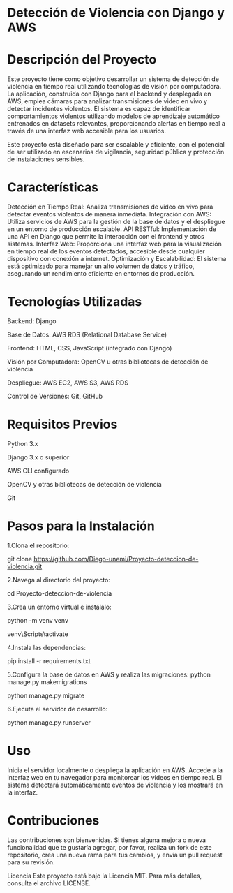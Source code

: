 # Detección de Violencia con Django y AWS
# Descripción del Proyecto
Este proyecto tiene como objetivo desarrollar un sistema de detección de violencia en tiempo real utilizando tecnologías de visión por computadora. La aplicación, construida con Django para el backend y desplegada en AWS, emplea cámaras para analizar transmisiones de video en vivo y detectar incidentes violentos. El sistema es capaz de identificar comportamientos violentos utilizando modelos de aprendizaje automático entrenados en datasets relevantes, proporcionando alertas en tiempo real a través de una interfaz web accesible para los usuarios.

Este proyecto está diseñado para ser escalable y eficiente, con el potencial de ser utilizado en escenarios de vigilancia, seguridad pública y protección de instalaciones sensibles.
# Características
Detección en Tiempo Real: Analiza transmisiones de video en vivo para detectar eventos violentos de manera inmediata.
Integración con AWS: Utiliza servicios de AWS para la gestión de la base de datos y el despliegue en un entorno de producción escalable.
API RESTful: Implementación de una API en Django que permite la interacción con el frontend y otros sistemas.
Interfaz Web: Proporciona una interfaz web para la visualización en tiempo real de los eventos detectados, accesible desde cualquier dispositivo con conexión a internet.
Optimización y Escalabilidad: El sistema está optimizado para manejar un alto volumen de datos y tráfico, asegurando un rendimiento eficiente en entornos de producción.

# Tecnologías Utilizadas
Backend: Django

Base de Datos: AWS RDS (Relational Database Service)

Frontend: HTML, CSS, JavaScript (integrado con Django)

Visión por Computadora: OpenCV u otras bibliotecas de detección de violencia

Despliegue: AWS EC2, AWS S3, AWS RDS

Control de Versiones: Git, GitHub


# Requisitos Previos

Python 3.x

Django 3.x o superior

AWS CLI configurado

OpenCV y otras bibliotecas de detección de violencia

Git

# Pasos para la Instalación

1.Clona el repositorio:

git clone https://github.com/Diego-unemi/Proyecto-deteccion-de-violencia.git

2.Navega al directorio del proyecto:

cd Proyecto-deteccion-de-violencia

3.Crea un entorno virtual e instálalo:

python -m venv venv

venv\Scripts\activate

4.Instala las dependencias:

pip install -r requirements.txt

5.Configura la base de datos en AWS y realiza las migraciones:
python manage.py makemigrations

python manage.py migrate

6.Ejecuta el servidor de desarrollo:

python manage.py runserver

# Uso
Inicia el servidor localmente o despliega la aplicación en AWS.
Accede a la interfaz web en tu navegador para monitorear los videos en tiempo real.
El sistema detectará automáticamente eventos de violencia y los mostrará en la interfaz.
# Contribuciones
Las contribuciones son bienvenidas. Si tienes alguna mejora o nueva funcionalidad que te gustaría agregar, por favor, realiza un fork de este repositorio, crea una nueva rama para tus cambios, y envía un pull request para su revisión.

Licencia
Este proyecto está bajo la Licencia MIT. Para más detalles, consulta el archivo LICENSE.





